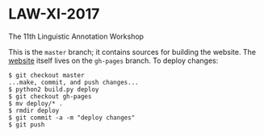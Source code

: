 # LAW-XI-2017
The 11th Linguistic Annotation Workshop

This is the `master` branch; it contains sources for building the website.
The [website](https://sigann.github.io/LAW-XI-2017) itself lives on the `gh-pages` branch.
To deploy changes:

    $ git checkout master
    ...make, commit, and push changes...
    $ python2 build.py deploy
    $ git checkout gh-pages
    $ mv deploy/* .
    $ rmdir deploy
    $ git commit -a -m "deploy changes"
    $ git push
